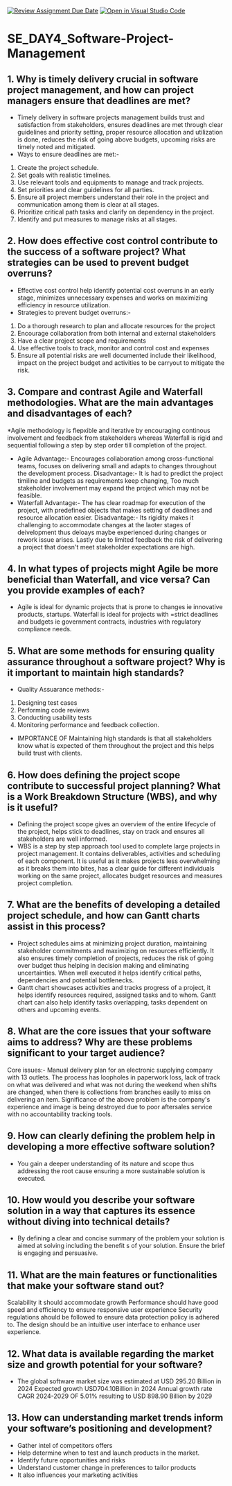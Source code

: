 [![Review Assignment Due Date](https://classroom.github.com/assets/deadline-readme-button-22041afd0340ce965d47ae6ef1cefeee28c7c493a6346c4f15d667ab976d596c.svg)](https://classroom.github.com/a/9pw6JKcu)
[![Open in Visual Studio Code](https://classroom.github.com/assets/open-in-vscode-2e0aaae1b6195c2367325f4f02e2d04e9abb55f0b24a779b69b11b9e10269abc.svg)](https://classroom.github.com/online_ide?assignment_repo_id=15648742&assignment_repo_type=AssignmentRepo)
# SE_DAY4_Software-Project-Management
## 1. Why is timely delivery crucial in software project management, and how can project managers ensure that deadlines are met?
* Timely delivery in software projects management builds trust and satisfaction from stakeholders, ensures deadlines are met through clear guidelines and priority setting, proper resource allocation and utilization is done, reduces the risk of going above budgets, upcoming risks are timely noted and mitigated.
* Ways to ensure deadlines are met:-
1) Create the project schedule.
2) Set goals with realistic timelines.
3) Use relevant tools and equipments to manage and track projects.
4) Set priorities and clear guidelines for all parties.
5) Ensure all project members understand their role in the project and communication among them is clear at all stages.
6) Prioritize critical path tasks and clarify on dependency in the project.
7) Identify and put measures to manage risks at all stages.

## 2. How does effective cost control contribute to the success of a software project? What strategies can be used to prevent budget overruns?
* Effective cost control help identify potential cost overruns in an early stage, minimizes unnecessary expenses and works on maximizing efficiency in resource utilization.
* Strategies to prevent budget overruns:-
1) Do a thorough research to plan and allocate resources for the project
2) Encourage collaboration from both internal and external stakeholders
3)  Have a clear project scope and requirements
4)  Use effective tools to track, monitor and control cost and expenses
5)  Ensure all potential risks are well documented include their likelihood, impact on the project budget and activities to be carryout to mitigate the risk.

## 3. Compare and contrast Agile and Waterfall methodologies. What are the main advantages and disadvantages of each?
*Agile methodology is flepxible and iterative by encouraging continous involvement and feedback from stakeholders whereas Waterfall is rigid and sequential following a step by step order till completion of the project.
* Agile Advantage:-
Encourages collaboration among cross-functional teams, focuses on delivering small and adapts to changes throughout the development process.
Disadvantage:-
It is had to predict the project timiline and budgets as requirements keep changing, Too much stakeholder involvement may expand the project which may not be feasible. 
* Waterfall Advantage:-
The has clear roadmap for execution of the project, with predefined objects that makes setting of deadlines and resource allocation easier.
Disadvantage:-
Its rigidity makes it challenging to accommodate changes at the laoter stages of deivelopment thus deloays maybe experienced during changes or rework issue arises. Lastly due to limited feedback the risk of delivering a project that doesn't meet stakeholder expectations are high.

## 4. In what types of projects might Agile be more beneficial than Waterfall, and vice versa? Can you provide examples of each?
* Agile is ideal for dynamic projects that is prone to changes ie innovative products, startups.
Waterfall is ideal for projects with =strict deadlines and budgets ie government contracts, industries with regulatory compliance needs.

## 5. What are some methods for ensuring quality assurance throughout a software project? Why is it important to maintain high standards?
* Quality Assuarance methods:-
1) Designing test cases
2) Performing code reviews
3) Conducting usability tests
4) Monitoring performance and feedback collection.
* IMPORTANCE OF Maintaining high standards is that all stakeholders know what is expected of them throughout the project and this helps build trust with clients.

## 6. How does defining the project scope contribute to successful project planning? What is a Work Breakdown Structure (WBS), and why is it useful?
* Defining the project scope gives an overview of the entire lifecycle of the project, helps stick to deadlines, stay on track and ensures all stakeholders are well informed.
* WBS is a step by step approach tool used to complete large projects in project management. It contains deliverables, activities and scheduling of each component.  It is useful as it makes projects less overwhelming as it breaks them into bites, has a clear guide for different individuals working on the same project, allocates budget resources and measures project completion.

## 7. What are the benefits of developing a detailed project schedule, and how can Gantt charts assist in this process?
* Project schedules aims at minimizing project duration, maintaining stakeholder commitments and maximizing on resources efficiently. It also ensures timely completion of projects, reduces the risk of going over budget thus helping in decision making and eliminating uncertainties. When well executed it helps identify critical paths, dependencies and potential bottlenecks.
* Gantt chart showcases activities and tracks progress of a project, it helps identify resources required, assigned tasks and to whom. Gantt chart can also help identify tasks overlapping, tasks dependent on others and upcoming events.
  
## 8. What are the core issues that your software aims to address? Why are these problems significant to your target audience?
Core issues:- Manual delivery plan for an electronic supplying company with 13 outlets. The process has loopholes in paperwork loss, lack of track on what was delivered and what was not during the weekend when shifts are changed, when there is collections from branches easily to miss on delivering an item.
Significance of the above problem is the company's experience and image is being destroyed due to poor aftersales service with no accountability tracking tools.

## 9. How can clearly defining the problem help in developing a more effective software solution?
* You gain a deeper understanding of its nature and scope thus addressing the root cause ensuring a more sustainable solution is executed.
  
## 10. How would you describe your software solution in a way that captures its essence without diving into technical details? 
* By defining a clear and concise summary of the problem your solution is aimed at solving including the benefit s of your solution. Ensure the brief is engaging and persuasive.
  
## 11. What are the main features or functionalities that make your software stand out?
Scalability it should accommodate growth
Performance should have good speed and efficiency to ensure responsive user experience
Security regulations ahould be followed to ensure data protection policy is adhered to.
The design should be an intuitive user interface to enhance user experience. 

## 12. What data is available regarding the market size and growth potential for your software?
* The global software market size was estimated at USD 295.20 Billion in 2024 Expected growth USD704.10Billion in 2024
Annual growth rate CAGR 2024-2029 OF 5.01% resulting to USD 898.90 Billion by 2029

## 13. How can understanding market trends inform your software’s positioning and development?
* Gather intel of competitors offers
* Help determine when to test and launch products in the market.
* Identify future opportunities and risks
* Understand customer change in preferences to tailor products
* It also influences your marketing activities
  
  
